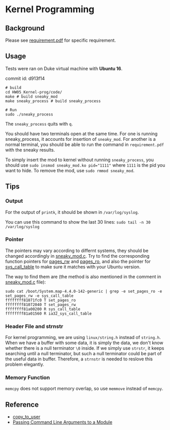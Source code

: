 # Kernel Programming

## Background

Please see [requirement.pdf](https://github.com/menyf/ECE650/blob/master/HW05_Kernel-prog/requirement.pdf) for specific requirement. 


## Usage

Tests were ran on Duke virtual machine with **Ubuntu 16**.

commit id:  d913f14


```
# build
cd HW05_Kernel-prog/code/
make # build sneaky_mod
make sneaky_process # build sneaky_process

# Run
sudo ./sneaky_process
```

The `sneaky_process` quits with `q`. 

You should have two terminals open at the same time. For one is running sneaky_process, it accounts for insertion of `sneaky_mod`. For another is a normal terminal, you should be able to run the command in `requirement.pdf` with the sneaky results.

To simply insert the mod to kernel without running `sneaky_process`, you should use `sudo insmod sneaky_mod.ko pid="1111"` where `1111` is the pid you want to hide. To remove the mod, use `sudo rmmod sneaky_mod`.

## Tips

### Output

For the output of `printk`, it should be shown in `/var/log/syslog`.

You can use this command to show the last 30 lines: `sudo tail -n 30 /var/log/syslog`


### Pointer

The pointers may vary according to differnt systems, they should be changed accordingly in [sneaky_mod.c](https://github.com/menyf/ECE650/blob/master/HW05_Kernel-prog/code/sneaky_mod.c). Try to find the corresponding function pointers for [pages_rw](https://github.com/menyf/ECE650/blob/d913f145ef875b03d83199cc3dcb6b91550efa51/HW05_Kernel-prog/code/sneaky_mod.c#L35) and [pages_ro](https://github.com/menyf/ECE650/blob/d913f145ef875b03d83199cc3dcb6b91550efa51/HW05_Kernel-prog/code/sneaky_mod.c#L36), and also the pointer for [sys_call_table](https://github.com/menyf/ECE650/blob/d913f145ef875b03d83199cc3dcb6b91550efa51/HW05_Kernel-prog/code/sneaky_mod.c#L41) to make sure it matches with your Ubuntu version. 

The way to find them are (the method is also mentioned in the comment in  [sneaky_mod.c](https://github.com/menyf/ECE650/blob/master/HW05_Kernel-prog/code/sneaky_mod.c) file):

```
sudo cat /boot/System.map-4.4.0-142-generic | grep -e set_pages_ro -e set_pages_rw -e sys_call_table
ffffffff81071fc0 T set_pages_ro
ffffffff81072040 T set_pages_rw
ffffffff81a00200 R sys_call_table
ffffffff81a01560 R ia32_sys_call_table
```

### Header File and strnstr

For kernel programming, we are using `linux/string.h` instead of `string.h`. When we have a buffer with some data, it is simply the data, we don't know whether there is a null terminator `\0` inside. If we simply use `strstr`, it keeps searching until a null terminator, but such a null terminator could be part of the useful data in buffer. Therefore, a `strnstr` is needed to reslove this problem elegantly.

### Memory Function

`memcpy` does not support memory overlap, so use `memmove` instead of `memcpy`.


## Reference

- [copy_to_user](https://www.fsl.cs.sunysb.edu/kernel-api/re256.html)
- [Passing Command Line Arguments to a Module](http://www.tldp.org/LDP/lkmpg/2.6/html/x323.html)